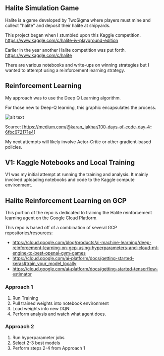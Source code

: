 ## Halite Simulation Game

Halite is a game developed by TwoSigma where players must mine and collect "halite" and deposit their halite at shipyards.

This project began when I stumbled upon this Kaggle competition.
https://www.kaggle.com/c/halite-iv-playground-edition

Earlier in the year another Halite competition was put forth. 
https://www.kaggle.com/c/halite

There are various notebooks and write-ups on winning strategies but I wanted to attempt using a reinforcement learning strategy.

## Reinforcement Learning

My approach was to use the Deep Q Learning algorithm.

For those new to Deep-Q learning, this graphic encapsulates the process.

![alt text](https://miro.medium.com/max/1120/1*zKvQWW05zfSaCfSEHviayA.png)

Source: [https://medium.com/@karan_jakhar/100-days-of-code-day-4-6fbc672171e4]


My next attempts will likely involve Actor-Critic or other gradient-based policies.

## V1: Kaggle Notebooks and Local Training

V1 was my initial attempt at running the training and analysis. It mainly involved uploading notebooks and code to the Kaggle compute environment.


## Halite Reinforcement Learning on GCP

This portion of the repo is dedicated to training the Halite reinforcement learning agent on the Google Cloud Platform.

This repo is based off of a combination of several GCP repositories/resources:

- https://cloud.google.com/blog/products/ai-machine-learning/deep-reinforcement-learning-on-gcp-using-hyperparameters-and-cloud-ml-engine-to-best-openai-gym-games
- https://cloud.google.com/ai-platform/docs/getting-started-keras#train_your_model_locally
- https://cloud.google.com/ai-platform/docs/getting-started-tensorflow-estimator

### Approach 1

1. Run Training
2. Pull trained weights into notebook environment
3. Load weights into new DQN
4. Perform analysis and watch what agent does.

### Approach 2

1. Run hyperparameter jobs
2. Select 2-3 best models
3. Perform steps 2-4 from Approach 1

